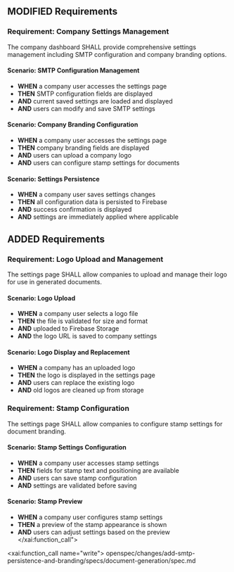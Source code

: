 ## MODIFIED Requirements

### Requirement: Company Settings Management

The company dashboard SHALL provide comprehensive settings management including SMTP configuration and company branding options.

#### Scenario: SMTP Configuration Management

- **WHEN** a company user accesses the settings page
- **THEN** SMTP configuration fields are displayed
- **AND** current saved settings are loaded and displayed
- **AND** users can modify and save SMTP settings

#### Scenario: Company Branding Configuration

- **WHEN** a company user accesses the settings page
- **THEN** company branding fields are displayed
- **AND** users can upload a company logo
- **AND** users can configure stamp settings for documents

#### Scenario: Settings Persistence

- **WHEN** a company user saves settings changes
- **THEN** all configuration data is persisted to Firebase
- **AND** success confirmation is displayed
- **AND** settings are immediately applied where applicable

## ADDED Requirements

### Requirement: Logo Upload and Management

The settings page SHALL allow companies to upload and manage their logo for use in generated documents.

#### Scenario: Logo Upload

- **WHEN** a company user selects a logo file
- **THEN** the file is validated for size and format
- **AND** uploaded to Firebase Storage
- **AND** the logo URL is saved to company settings

#### Scenario: Logo Display and Replacement

- **WHEN** a company has an uploaded logo
- **THEN** the logo is displayed in the settings page
- **AND** users can replace the existing logo
- **AND** old logos are cleaned up from storage

### Requirement: Stamp Configuration

The settings page SHALL allow companies to configure stamp settings for document branding.

#### Scenario: Stamp Settings Configuration

- **WHEN** a company user accesses stamp settings
- **THEN** fields for stamp text and positioning are available
- **AND** users can save stamp configuration
- **AND** settings are validated before saving

#### Scenario: Stamp Preview

- **WHEN** a company user configures stamp settings
- **THEN** a preview of the stamp appearance is shown
- **AND** users can adjust settings based on the preview</content>
  </xai:function_call">

<xai:function_call name="write">
<parameter name="filePath">openspec/changes/add-smtp-persistence-and-branding/specs/document-generation/spec.md
